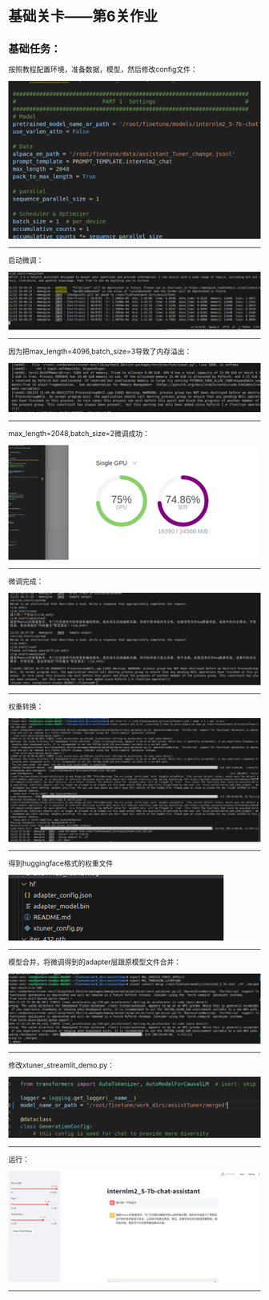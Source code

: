 # 基础关卡——第6关作业

    
## 基础任务：


按照教程配置环境，准备数据，模型，然后修改config文件：

  
![erro](https://github.com/Victory-7291/AI_Lab/raw/main/images/2024-11-23%2010-50-52.png "2024-11-20%2010-52-40.png")

  
-------------------------------------------------------------------------------------------------------------------

  
启动微调：

  
![erro](https://github.com/Victory-7291/AI_Lab/raw/main/images/2024-11-23%2010-51-16.png "2024-11-20%2016-23-28.png")

  
-------------------------------------------------------------------------------------------------------------------


因为把max_length=4096,batch_size=3导致了内存溢出：

  
![erro](https://github.com/Victory-7291/AI_Lab/raw/main/images/2024-11-23%2011-10-31.png "2024-11-20%2021-42-15.png")

  
-------------------------------------------------------------------------------------------------------------------


max_length=2048,batch_size=2微调成功：

  
![erro](https://github.com/Victory-7291/AI_Lab/blob/main/images/2024-11-23%2011-16-58.png "2024-11-20%2021-42-31.png")

  
-------------------------------------------------------------------------------------------------------------------


微调完成：

  
![erro](https://github.com/Victory-7291/AI_Lab/raw/main/images/2024-11-23%2017-28-07.png "2024-11-20%2021-43-08.png")

  
-------------------------------------------------------------------------------------------------------------------


权重转换：

  
![erro](https://github.com/Victory-7291/AI_Lab/raw/main/images/2024-11-23%2022-34-01.png "2024-11-20%2021-42-31.png")

  
-------------------------------------------------------------------------------------------------------------------


得到huggingface格式的权重文件

![erro](https://github.com/Victory-7291/AI_Lab/raw/main/images/2024-11-23%2022-33-39.png "2024-11-20%2021-42-15.png")

  
-------------------------------------------------------------------------------------------------------------------


模型合并，将微调得到的adapter层跟原模型文件合并：

![erro](https://github.com/Victory-7291/AI_Lab/raw/main/images/2024-11-23%2022-41-44.png "2024-11-20%2021-43-08.png")

  
-------------------------------------------------------------------------------------------------------------------


修改xtuner_streamlit_demo.py：

  
![erro](https://github.com/Victory-7291/AI_Lab/raw/main/images/2024-11-23%2022-44-20.png "2024-11-20%2021-43-50.png")

  
-------------------------------------------------------------------------------------------------------------------


运行：

  
![erro](https://github.com/Victory-7291/AI_Lab/raw/main/images/2024-11-23%2023-26-31.png "2024-11-20%2021-43-50.png")

  
-------------------------------------------------------------------------------------------------------------------
